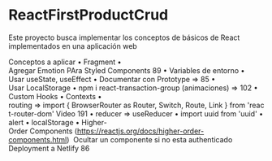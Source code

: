 # ReactFirstProductCrud
Este proyecto busca implementar los conceptos de básicos de React implementados en una aplicación web 

Conceptos a aplicar
	• Fragment
	• Agregar Emotion PAra Styled Components 89
	• Variables de entorno
	• Usar useState, useEffect
	• Documentar con Prototype => 85
	• Usar LocalStorage
	• npm i react-transaction-group (animaciones) => 102
	• Custom Hooks
	• Contexts
	• routing => import { BrowserRouter as Router, Switch, Route, Link } from 'react-router-dom' Video 191
	• reducer => useReducer
	• import uuid from 'uuid'
	• alert
	• localStorage
	• Higher-Order Components (https://reactjs.org/docs/higher-order-components.html)  Ocultar un componente si no esta authenticado
Deployment a Netlify 86
